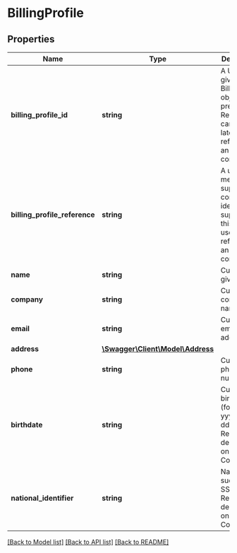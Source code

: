 # BillingProfile

## Properties
Name | Type | Description | Notes
------------ | ------------- | ------------- | -------------
**billing_profile_id** | **string** | A UUID for a given BillingProfile object present in Reach. This can be used later to reference an existing consumer | [optional] 
**billing_profile_reference** | **string** | A unique merchant-supplied consumer identifier. If supplied, this can be used later to reference an existing consumer. | [optional] 
**name** | **string** | Customer’s given name. | 
**company** | **string** | Customer&#x27;s company name. | [optional] 
**email** | **string** | Customer’s email address | 
**address** | [**\Swagger\Client\Model\Address**](Address.md) |  | 
**phone** | **string** | Customer&#x27;s phone number. | [optional] 
**birthdate** | **string** | Customer&#x27;s birthdate (format yyyy-MM-dd). Required depending on the Country. | [optional] 
**national_identifier** | **string** | National ID, such as SSN or CPF. Required depending on the Country. | [optional] 

[[Back to Model list]](../../README.md#documentation-for-models) [[Back to API list]](../../README.md#documentation-for-api-endpoints) [[Back to README]](../../README.md)

